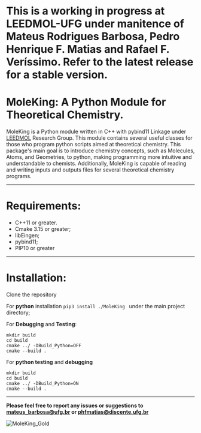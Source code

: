 # This is a working in progress at LEEDMOL-UFG under manitence of Mateus Rodrigues Barbosa, Pedro Henrique F. Matias and Rafael F. Veríssimo. Refer to the latest release for a stable version.

# MoleKing: A Python Module for Theoretical Chemistry.
MoleKing is a Python module written in C++ with pybind11 Linkage under [LEEDMOL](leedmol.com) Research Group. This module contains several useful classes for those who program python scripts aimed at theoretical chemistry. This package's main goal is to introduce chemistry concepts, such as Molecules, Atoms, and Geometries, to python, making programming more intuitive and understandable to chemists. Additionally, MoleKing is capable of reading and writing inputs and outputs files for several theoretical chemistry programs.

---

# Requirements:

   <ul>
   <li> C++11 or greater.</li>
    <li>Cmake 3.15 or greater;</li>
    <li>libEingen;</li>
    <li>pybind11;</li>
    <li>PIP10 or greater</li>
    </ul>

---

# Installation:

Clone the repository 
                  	
For **python** installation 
```pip3 install ./MoleKing ``` under the main project directory;

For **Debugging** and **Testing**:

```
mkdir build
cd build
cmake ../ -DBuild_Python=OFF
cmake --build . 
```

For **python testing** and **debugging**

```
mkdir build
cd build
cmake ../ -DBuild_Python=ON
cmake --build . 
```

---

**Please feel free to report any issues or suggestions to mateus_barbosa@ufg.br or phfmatias@discente.ufg.br**

![MoleKing_Gold](https://github.com/user-attachments/assets/c25a3305-e3bd-4526-9fd3-d7b31700a1c1)



